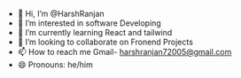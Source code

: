 - 👋 Hi, I’m @HarshRanjan
- 👀 I’m interested in software Developing
- 🌱 I’m currently learning React and tailwind
- 💞️ I’m looking to collaborate on Fronend Projects
- 📫 How to reach me Gmail- harshranjan72005@gmail.com
- 😄 Pronouns: he/him
